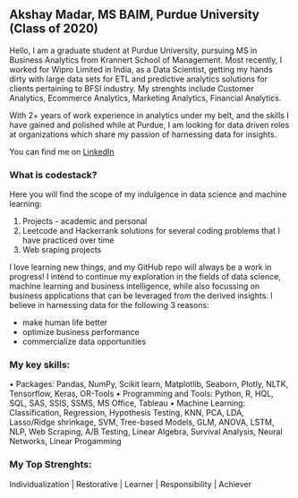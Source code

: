 ## Akshay Madar, MS BAIM, Purdue University (Class of 2020)
Hello, I am a graduate student at Purdue University, pursuing MS in Business Analytics from Krannert School of Management. Most recently, I worked for Wipro Limited in India, as a Data Scientist, getting my hands dirty with large data sets for ETL and predictive analytics solutions for clients pertaining to BFSI industry. My strenghts include Customer Analytics, Ecommerce Analytics, Marketing Analytics, Financial Analytics.

With 2+ years of work experience in analytics under my belt, and the skills I have gained and polished while at Purdue, I am looking for data driven roles at organizations which share my passion of harnessing data for insights. 

You can find me on [LinkedIn](https://www.linkedin.com/in/akshay-madar-4b1871113/)

### What is codestack?
Here you will find the scope of my indulgence in data science and machine learning:

  1) Projects - academic and personal
  2) Leetcode and Hackerrank solutions for several coding problems that I have practiced over time
  3) Web sraping projects

I love learning new things, and my GitHub repo will always be a work in progress! I intend to continue my exploration in the fields of data science, machine learning and business intelligence, while also focussing on business applications that can be leveraged from the derived insights. I believe in harnessing data for the following 3 reasons:
  - make human life better 
  - optimize business performance
  - commercialize data opportunities

### My key skills:
  • Packages: Pandas, NumPy, Scikit learn, Matplotlib, Seaborn, Plotly, NLTK, Tensorflow, Keras, OR-Tools
  • Programming and Tools: Python, R, HQL, SQL, SAS, SSIS, SSMS, MS Office, Tableau
  • Machine Learning: Classification, Regression, Hypothesis Testing, KNN, PCA, LDA, Lasso/Ridge shrinkage, SVM, Tree-based Models, GLM,      ANOVA, LSTM, NLP, Web Scraping, A/B Testing, Linear Algebra, Survival Analysis, Neural Networks, Linear Progamming

### My Top Strenghts:
Individualization | Restorative | Learner | Responsibility | Achiever

